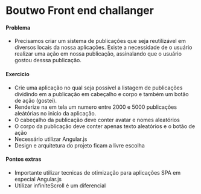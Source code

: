 # Boutwo Front end challanger

#### Problema
 - Precisamos criar um sistema de publicações que seja reutilizável em diversos locais da nossa aplicações. Existe a necessidade de o usuário realizar uma ação em nossa publicação, assinalando que o usuário gostou desssa publicação.

#### Exercicio
- Crie uma aplicação no qual seja possivel a listagem de publicações dividindo em a publicação em cabeçalho e corpo e também um botão de ação (gostei).
- Renderize na em tela um numero entre 2000 e 5000 publicações aleátórias no inicio da aplicação.
- O cabeçalho da publicação deve conter avatar e nomes aleatórios 
- O corpo da publicação deve conter apenas texto aleatórios e o botão de ação
- Necessário utilizar Angular.js
- Design e arquitetura do projeto ficam a livre escolha

#### Pontos extras
- Importante utilizar tecnicas de otimização para aplicações SPA em especial Angular.js
- Utilizar infiniteScroll é um diferencial

